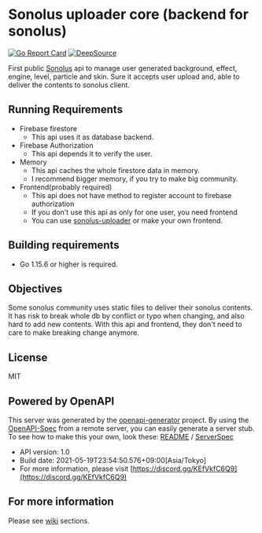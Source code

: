 # Sonolus uploader core (backend for sonolus)
[![Go Report Card](https://goreportcard.com/badge/github.com/PurplePalette/sonolus-uploader-core)](https://goreportcard.com/report/github.com/PurplePalette/sonolus-uploader-core) [![DeepSource](https://deepsource.io/gh/PurplePalette/sonolus-uploader-core.svg/?label=active+issues&token=BtrlmMasopdXq8pFegZxtOB1)](https://deepsource.io/gh/PurplePalette/sonolus-uploader-core/?ref=repository-badge)

First public [Sonolus](https://sonolus.com/) api to manage user generated background, effect, engine, level, particle and skin. Sure it accepts user upload and, able to deliver the contents to sonolus client.

## Running Requirements
- Firebase firestore
  - This api uses it as database backend.
- Firebase Authorization
  - This api depends it to verify the user.
- Memory
  - This api caches the whole firestore data in memory.
  - I recommend bigger memory, if you try to make big community.
- Frontend(probably required)
  - This api does not have method to register account to firebase authorization
  - If you don't use this api as only for one user, you need frontend
  - You can use [sonolus-uploader](https://github.com/PurplePalette/sonolus-uploader) or make your own frontend.

## Building requirements
- Go 1.15.6 or higher is required.

## Objectives
Some sonolus community uses static files to deliver their sonolus contents.
It has risk to break whole db by conflict or typo when changing, and also hard to add new contents.
With this api and frontend, they don't need to care to make breaking change anymore.

## License
MIT

## Powered by OpenAPI
This server was generated by the [openapi-generator](https://openapi-generator.tech) project.
By using the [OpenAPI-Spec](https://github.com/OAI/OpenAPI-Specification) from a remote server, you can easily generate a server stub. To see how to make this your own, look these: [README](https://openapi-generator.tech) / [ServerSpec](https://github.com/PurplePalette/sonolus-uploader-core/blob/main/api/openapi.yaml)
- API version: 1.0
- Build date: 2021-05-19T23:54:50.576+09:00[Asia/Tokyo]
- For more information, please visit [https://discord.gg/KEfVkfC6Q9](https://discord.gg/KEfVkfC6Q9)

## For more information
Please see [wiki](https://github.com/PurplePalette/sonolus-uploader-core/wiki) sections.
